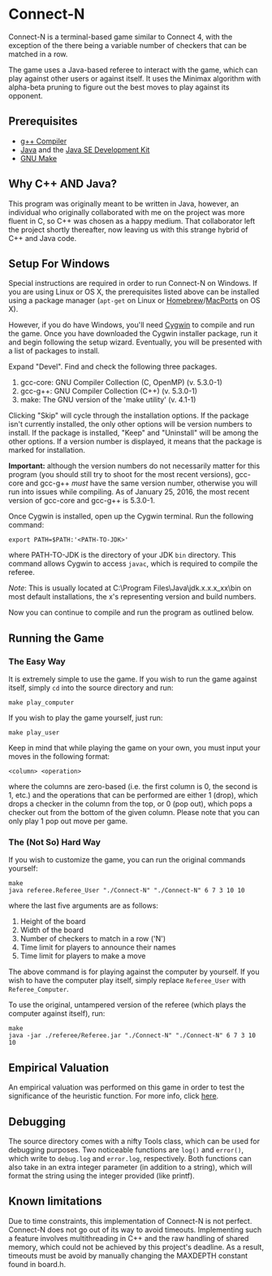 Connect-N
=========

Connect-N is a terminal-based game similar to Connect 4, with the exception of the there being a variable number of checkers that can be matched in a row.

The game uses a Java-based referee to interact with the game, which can play against other users or against itself. It uses the Minimax algorithm with alpha-beta pruning to figure out the best moves to play against its opponent.

Prerequisites
-------------

- [g++ Compiler](https://www.gnu.org/software/gcc/releases.html)
- [Java](https://www.java.com/en/download/) and the [Java SE Development Kit](http://www.oracle.com/technetwork/java/javase/downloads/index.html)
- [GNU Make](https://www.gnu.org/software/make/)

Why C++ AND Java?
-----------------

This program was originally meant to be written in Java, however, an individual who originally collaborated with me on the project was more fluent in C, so C++ was chosen as a happy medium. That collaborator left the project shortly thereafter, now leaving us with this strange hybrid of C++ and Java code.

Setup For Windows
-----------------

Special instructions are required in order to run Connect-N on Windows. If you are using Linux or OS X, the prerequisites listed above can be installed using a package manager (`apt-get` on Linux or [Homebrew](http://brew.sh/)/[MacPorts](https://www.macports.org/) on OS X).

However, if you do have Windows, you'll need [Cygwin](https://cygwin.com/install.html) to compile and run the game. Once you have downloaded the Cygwin installer package, run it and begin following the setup wizard. Eventually, you will be presented with a list of packages to install.

Expand "Devel". Find and check the following three packages.

1. gcc-core: GNU Compiler Collection (C, OpenMP) (v. 5.3.0-1)
2. gcc-g++: GNU Compiler Collection (C++) (v. 5.3.0-1)
3. make: The GNU version of the 'make utility' (v. 4.1-1)

Clicking "Skip" will cycle through the installation options. If the package isn't currently installed, the only other options will be version numbers to install. If the package is installed, "Keep" and "Uninstall" will be among the other options. If a version number is displayed, it means that the package is marked for installation.

**Important:** although the version numbers do not necessarily matter for this program (you should still try to shoot for the most recent versions), gcc-core and gcc-g++ *must* have the same version number, otherwise you will run into issues while compiling. As of January 25, 2016, the most recent version of gcc-core and gcc-g++ is 5.3.0-1.

Once Cygwin is installed, open up the Cygwin terminal. Run the following command:

	export PATH=$PATH:'<PATH-TO-JDK>'

where PATH-TO-JDK is the directory of your JDK `bin` directory. This command allows Cygwin to access `javac`, which is required to compile the referee.

*Note*: This is usually located at C:\Program Files\Java\jdk.x.x.x_xx\bin on most default installations, the x's representing version and build numbers.

Now you can continue to compile and run the program as outlined below.  

Running the Game
----------------

### The Easy Way

It is extremely simple to use the game. If you wish to run the game against itself, simply `cd` into the source directory and run:

	make play_computer

If you wish to play the game yourself, just run:

	make play_user

Keep in mind that while playing the game on your own, you must input your moves in the following format:

	<column> <operation>

where the columns are zero-based (i.e. the first column is 0, the second is 1, etc.) and the operations that can be performed are either 1 (drop), which drops a checker in the column from the top, or 0 (pop out), which pops a checker out from the bottom of the given column. Please note that you can only play 1 pop out move per game.

### The (Not So) Hard Way

If you wish to customize the game, you can run the original commands yourself:

	make
	java referee.Referee_User "./Connect-N" "./Connect-N" 6 7 3 10 10

where the last five arguments are as follows:

1. Height of the board
2. Width of the board
3. Number of checkers to match in a row ('N')
3. Time limit for players to announce their names
4. Time limit for players to make a move

The above command is for playing against the computer by yourself. If you wish to have the computer play itself, simply replace `Referee_User` with `Referee_Computer`.

To use the original, untampered version of the referee (which plays the computer against itself), run:

	make
	java -jar ./referee/Referee.jar "./Connect-N" "./Connect-N" 6 7 3 10 10

Empirical Valuation
-------------------

An empirical valuation was performed on this game in order to test the significance of the heuristic function. For more info, click [here](EXPERIMENT.md).

Debugging
---------

The source directory comes with a nifty Tools class, which can be used for debugging purposes. Two noticeable functions are `log()` and `error()`, which write to `debug.log` and `error.log`, respectively. Both functions can also take in an extra integer parameter (in addition to a string), which will format the string using the integer provided (like printf).

Known limitations
-----------------

Due to time constraints, this implementation of Connect-N is not perfect. Connect-N does not go out of its way to avoid timeouts. Implementing such a feature involves multithreading in C++ and the raw handling of shared memory, which could not be achieved by this project's deadline. As a result, timeouts must be avoid by manually changing the MAXDEPTH constant found in board.h.
